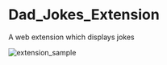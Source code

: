 # Dad_Jokes_Extension
A web extension which displays jokes

![extension_sample](https://github.com/aaditya010202/Dad_Jokes_Extension/assets/72307363/f3a82ef1-142f-4be3-a7cf-cd95b9cc369e)
